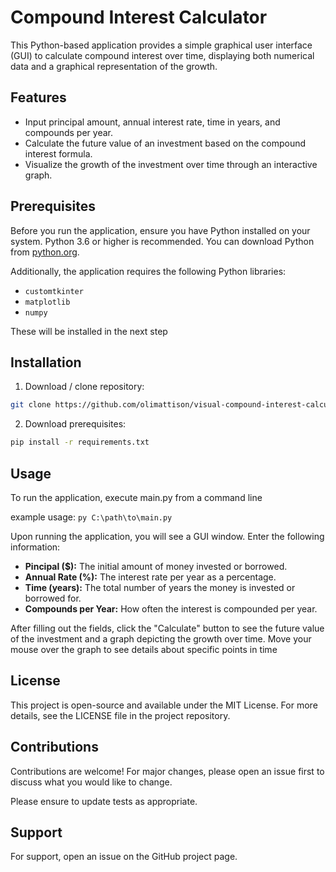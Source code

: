 # Compound Interest Calculator

This Python-based application provides a simple graphical user interface (GUI) to calculate
compound interest over time, displaying both numerical data and a graphical representation of the growth.

## Features

- Input principal amount, annual interest rate, time in years, and compounds per year.
- Calculate the future value of an investment based on the compound interest formula.
- Visualize the growth of the investment over time through an interactive graph.

## Prerequisites

Before you run the application, ensure you have Python installed on your system. Python 3.6 or higher is recommended. You can download Python from [python.org](https://www.python.org/downloads/).

Additionally, the application requires the following Python libraries:
- `customtkinter`
- `matplotlib`
- `numpy`

These will be installed in the next step

## Installation

1. Download / clone repository:
```bash
git clone https://github.com/olimattison/visual-compound-interest-calculator.git
```

2. Download prerequisites:
```bash
pip install -r requirements.txt 
```


## Usage
To run the application, execute main.py from a command line

example usage:
 ```py C:\path\to\main.py```

Upon running the application, you will see a GUI window. Enter the following information:

- **Pincipal ($):** The initial amount of money invested or borrowed.
- **Annual Rate (%):** The interest rate per year as a percentage.
- **Time (years):** The total number of years the money is invested or borrowed for.
- **Compounds per Year:** How often the interest is compounded per year.

After filling out the fields, click the "Calculate" button to see the future value of the investment and a graph
 depicting the growth over time. Move your mouse over the graph to see details about specific points in time


## License
This project is open-source and available under the MIT License. For more details, see
the LICENSE file in the project repository.

## Contributions
Contributions are welcome! For major changes, please open an issue first to discuss what you would like to change.

Please ensure to update tests as appropriate.

## Support
For support, open an issue on the GitHub project page.